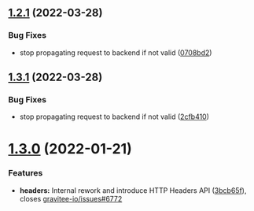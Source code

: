 ## [1.2.1](https://github.com/gravitee-io/gravitee-policy-regex-threat-protection/compare/1.2.0...1.2.1) (2022-03-28)


### Bug Fixes

* stop propagating request to backend if not valid ([0708bd2](https://github.com/gravitee-io/gravitee-policy-regex-threat-protection/commit/0708bd24d26eca7e26a5fabf76931669af31de96))


## [1.3.1](https://github.com/gravitee-io/gravitee-policy-regex-threat-protection/compare/1.3.0...1.3.1) (2022-03-28)


### Bug Fixes

* stop propagating request to backend if not valid ([2cfb410](https://github.com/gravitee-io/gravitee-policy-regex-threat-protection/commit/2cfb41020cdc0ef84af0a09ee6a2e03b3f3dd67f))

# [1.3.0](https://github.com/gravitee-io/gravitee-policy-regex-threat-protection/compare/1.2.0...1.3.0) (2022-01-21)


### Features

* **headers:** Internal rework and introduce HTTP Headers API ([3bcb65f](https://github.com/gravitee-io/gravitee-policy-regex-threat-protection/commit/3bcb65faa542ebdff8c6b06e1b912f9e3e383792)), closes [gravitee-io/issues#6772](https://github.com/gravitee-io/issues/issues/6772)
